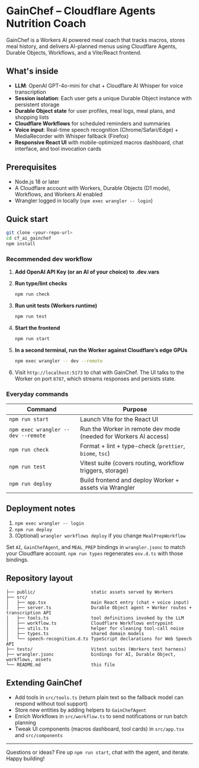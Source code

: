 # GainChef – Cloudflare Agents Nutrition Coach

GainChef is a Workers AI powered meal coach that tracks macros, stores meal history, and delivers AI-planned menus using Cloudflare Agents, Durable Objects, Workflows, and a Vite/React frontend.

## What's inside

- **LLM**: OpenAI GPT-4o-mini for chat + Cloudflare AI Whisper for voice transcription
- **Session isolation**: Each user gets a unique Durable Object instance with persistent storage
- **Durable Object state** for user profiles, meal logs, meal plans, and shopping lists
- **Cloudflare Workflows** for scheduled reminders and summaries
- **Voice input**: Real-time speech recognition (Chrome/Safari/Edge) + MediaRecorder with Whisper fallback (Firefox)
- **Responsive React UI** with mobile-optimized macros dashboard, chat interface, and tool invocation cards

## Prerequisites

- Node.js 18 or later
- A Cloudflare account with Workers, Durable Objects (D1 mode), Workflows, and Workers AI enabled
- Wrangler logged in locally (`npm exec wrangler -- login`)

## Quick start

```bash
git clone <your-repo-url>
cd cf_ai_gainchef
npm install
```

### Recommended dev workflow

1. **Add OpenAI API Key (or an AI of your choice) to .dev.vars**

2. **Run type/lint checks**
   ```bash
   npm run check
   ```
3. **Run unit tests (Workers runtime)**
   ```bash
   npm run test
   ```
4. **Start the frontend**
   ```bash
   npm run start
   ```
5. **In a second terminal, run the Worker against Cloudflare’s edge GPUs**
   ```bash
   npm exec wrangler -- dev --remote
   ```
6. Visit `http://localhost:5173` to chat with GainChef. The UI talks to the Worker on port `8787`, which streams responses and persists state.

### Everyday commands

| Command                             | Purpose                                                          |
| ----------------------------------- | ---------------------------------------------------------------- |
| `npm run start`                     | Launch Vite for the React UI                                     |
| `npm exec wrangler -- dev --remote` | Run the Worker in remote dev mode (needed for Workers AI access) |
| `npm run check`                     | Format + lint + type-check (`prettier`, `biome`, `tsc`)          |
| `npm run test`                      | Vitest suite (covers routing, workflow triggers, storage)        |
| `npm run deploy`                    | Build frontend and deploy Worker + assets via Wrangler           |

## Deployment notes

1. `npm exec wrangler -- login`
2. `npm run deploy`
3. (Optional) `wrangler workflows deploy` if you change `MealPrepWorkflow`

Set `AI`, `GainChefAgent`, and `MEAL_PREP` bindings in `wrangler.jsonc` to match your Cloudflare account. `npm run types` regenerates `env.d.ts` with those bindings.

## Repository layout

```
├── public/                     static assets served by Workers
├── src/
│   ├── app.tsx                 main React entry (chat + voice input)
│   ├── server.ts               Durable Object agent + Worker routes + transcription API
│   ├── tools.ts                tool definitions invoked by the LLM
│   ├── workflow.ts             Cloudflare Workflows entrypoint
│   ├── utils.ts                helper for cleaning tool-call noise
│   ├── types.ts                shared domain models
│   └── speech-recognition.d.ts TypeScript declarations for Web Speech API
├── tests/                      Vitest suites (Workers test harness)
├── wrangler.jsonc              bindings for AI, Durable Object, workflows, assets
└── README.md                   this file
```

## Extending GainChef

- Add tools in `src/tools.ts` (return plain text so the fallback model can respond without tool support)
- Store new entities by adding helpers to `GainChefAgent`
- Enrich Workflows in `src/workflow.ts` to send notifications or run batch planning
- Tweak UI components (macros dashboard, tool cards) in `src/app.tsx` and `src/components`

---

Questions or ideas? Fire up `npm run start`, chat with the agent, and iterate. Happy building!
